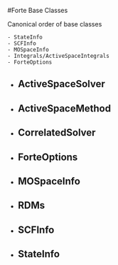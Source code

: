 #Forte Base Classes

Canonical order of base classes

    - StateInfo 
    - SCFInfo 
    - MOSpaceInfo 
    - Integrals/ActiveSpaceIntegrals 
    - ForteOptions

- ## ActiveSpaceSolver
- ## ActiveSpaceMethod
- ## CorrelatedSolver
- ## ForteOptions
- ## MOSpaceInfo
- ## RDMs
- ## SCFInfo
- ## StateInfo
